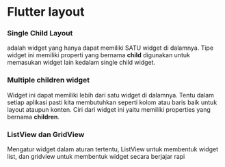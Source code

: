 # Flutter layout

### Single Child Layout

adalah widget yang hanya dapat memiliki SATU widget di dalamnya. Tipe widget ini memiliki properti
yang bernama **child** digunakan untuk memasukan widget lain kedalam single child widget.

### Multiple children widget

Widget ini dapat memiliki lebih dari satu widget di dalamnya. Tentu dalam setiap aplikasi pasti kita
membutuhkan seperti kolom atau baris baik untuk layout ataupun konten. Ciri dari widget ini yaitu
memiliki properties yang bernama **children**.

### ListView dan GridView

Mengatur widget dalam aturan tertentu, ListView untuk membentuk widget list, dan gridview untuk
membentuk widget secara berjajar rapi
